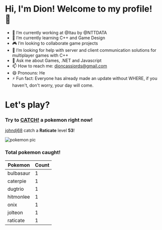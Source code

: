 # Hi, I'm Dion! Welcome to my profile!👋

- :bank: I’m currently working at @Itau by @NTTDATA
- :rocket: I’m currently learning C++ and Game Design
- :video_game: I’m looking to collaborate game projects
- :satellite: I’m looking for help with server and client communication solutions for multiplayer games with C++
- 💬 Ask me about Games, .NET and Javascript
- 📫 How to reach me: dioncassiords@gmail.com
- 😄 Pronouns: He
- ⚡ Fun fact: Everyone has already made an update without WHERE, if you haven't, don't worry, your day will come.

# Let's play?

### Try to [CATCH!](https://github.com/dioncrs/dioncrs/issues/new?title=Catch+a+Pokemon&body=Just+click+%27Submit+new+issue%27+and+catch+a+pokemon.) a pokemon right now!
[johndj68](https://www.github.com/johndj68) catch a **Raticate** level **53**!

![pokemon pic](https://assets.pokemon.com/assets/cms2/img/pokedex/full/020.png)
### Total pokemon caught!
|Pokemon|Count|
|-|-|
|bulbasaur |1
|caterpie|1
|dugtrio|1
|hitmonlee|1
|onix|1
|jolteon|1
|raticate|1
